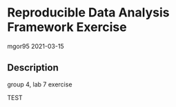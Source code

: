 Reproducible Data Analysis Framework Exercise
================
mgor95
2021-03-15

## Description

group 4, lab 7 exercise

TEST
